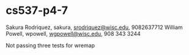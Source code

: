# cs537-p4-7

Sakura Rodriquez, sakura, srodriquez@wisc.edu, 9082637712
William Powell, wpowell, wgpowell@wisc.edu, 908 343 3244

Not passing three tests for wremap

